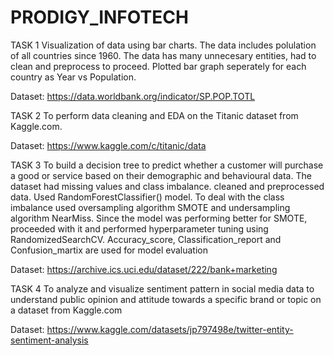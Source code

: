 # PRODIGY_INFOTECH

TASK 1 
Visualization of data using bar charts. The data includes polulation of all countries since 1960. The data has many unnecesary entities, had to clean and preprocess to proceed. Plotted bar graph seperately for each country as Year vs Population.

Dataset: https://data.worldbank.org/indicator/SP.POP.TOTL

TASK 2
To perform data cleaning and EDA on the Titanic dataset from Kaggle.com.

Dataset: https://www.kaggle.com/c/titanic/data

TASK 3
To build a decision tree to predict whether a customer will purchase a good or service based on their demographic and behavioural data. The dataset had missing values and class imbalance. cleaned and preprocessed data. Used RandomForestClassifier() model. To deal with the class imbalance used oversampling algorithm SMOTE and undersampling algorithm NearMiss. Since the model was performing better for SMOTE, proceeded with it and performed hyperparameter tuning using RandomizedSearchCV. Accuracy_score, Classification_report and Confusion_martix are used for model evaluation

Dataset: https://archive.ics.uci.edu/dataset/222/bank+marketing

TASK 4
To analyze and visualize sentiment pattern in social media data to understand public opinion and attitude towards a specific brand or topic on a dataset from Kaggle.com

Dataset: https://www.kaggle.com/datasets/jp797498e/twitter-entity-sentiment-analysis
